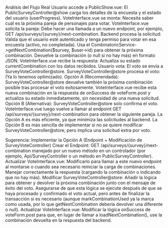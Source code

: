 Análisis del Flujo Real
Usuario accede a PublicShow.vue: El PublicSurveyController@show carga los detalles de la encuesta y el estado del usuario (userProgress).
VoteInterface.vue se monta: Necesita saber cuál es la próxima pareja de personajes para votar.
VoteInterface.vue solicita la pareja: Debe hacer una llamada a un nuevo endpoint, por ejemplo, GET /api/surveys/{survey}/next-combination.
Backend procesa la solicitud:
Valida que el usuario esté autenticado y tenga permiso para votar en esa encuesta (activo, no completada).
Usa el CombinatoricService->getNextCombination($survey, $user->id) para obtener la próxima combinación.
Devuelve la combinación (o null si no hay más) en formato JSON.
VoteInterface.vue recibe la respuesta: Actualiza su estado currentCombination con los datos recibidos.
Usuario vota: El voto se envía a SurveyVoteController@store.
SurveyVoteController@store procesa el voto: (Ya lo tenemos optimizado).
Opción A (Recomendada): SurveyVoteController@store devuelve también la próxima combinación posible tras procesar el voto exitosamente. VoteInterface.vue recibe esta nueva combinación en la respuesta de onSuccess de voteForm.post y actualiza su estado inmediatamente, sin necesidad de una nueva solicitud.
Opción B (Alternativa): SurveyVoteController@store solo confirma el voto. VoteInterface.vue luego vuelve a llamar al endpoint GET /api/surveys/{survey}/next-combination para obtener la siguiente pareja.
La Opción A es más eficiente, ya que minimiza las solicitudes al backend. La Opción B es más sencilla de implementar si no se quiere modificar SurveyVoteController@store, pero implica una solicitud extra por voto.

Sugerencia: Implementar la Opción A (Endpoint + Modificación de SurveyVoteController)
Crear el Endpoint: GET /api/surveys/{survey}/next-combination manejado por un nuevo método en un controlador (por ejemplo, Api/SurveyController o un método en PublicSurveyController).
Actualizar VoteInterface.vue: Modificarlo para llamar a este nuevo endpoint al montarse o cuando sea necesario reiniciar la carga de combinaciones. Manejar correctamente la respuesta (cargando la combinación o indicando que no hay más).
Modificar SurveyVoteController@store: Añadir la lógica para obtener y devolver la próxima combinación junto con el mensaje de éxito del voto. Asegurarse de que esta lógica se ejecute después de que se haya procesado y confirmado el voto actual, pero antes de finalizar la transacción si es necesario (aunque markCombinationUsed ya la marca como usada, por lo que getNextCombination debería devolver una diferente o null).
Actualizar VoteInterface.vue: Modificar la lógica onSuccess de voteForm.post para que, en lugar de llamar a loadNextCombination(), use la combinación devuelta en la respuesta del backend.
